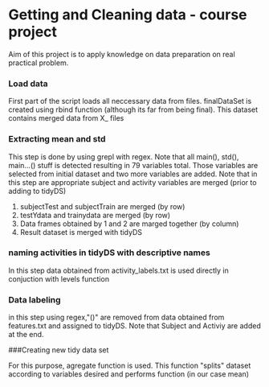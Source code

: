 Getting and Cleaning data - course project
===========

Aim of this project is to apply knowledge on data preparation
on real practical problem.

### Load data

First part of the script loads all neccessary data from files.
finalDataSet is created using rbind function (although its far from being final).
This dataset contains merged data from X_ files

### Extracting mean and std

This step is done by using grepl with regex. Note that all main(), std(), main...()
stuff is detected resulting in 79 variables total. Those variables are selected from
initial dataset and two more variables are added. Note that in this step are appropriate
subject and activity variables are merged (prior to adding to tidyDS)

1. subjectTest and subjectTrain are merged (by row)
2. testYdata and trainydata are merged (by row)
3. Data frames obtained by 1 and 2 are marged together (by column)
4. Result dataset is merged with tidyDS

### naming activities in tidyDS with descriptive names

In this step data obtained from activity_labels.txt is used directly
in conjuction with levels function


### Data labeling
in this step using regex,"()" are removed from data obtained from features.txt and assigned
to tidyDS. Note that Subject and Activiy are added at the end.
 

###Creating new tidy data set

For this purpose, agregate function is used. This function "splits" dataset according to variables desired
and performs function (in our case mean)